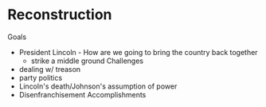 # Reconstruction
Goals
- President Lincoln - How are we going to bring the country back together
	- strike a middle ground
Challenges
- dealing w/ treason
- party politics
- Lincoln's death/Johnson's assumption of power
- Disenfranchisement
Accomplishments
